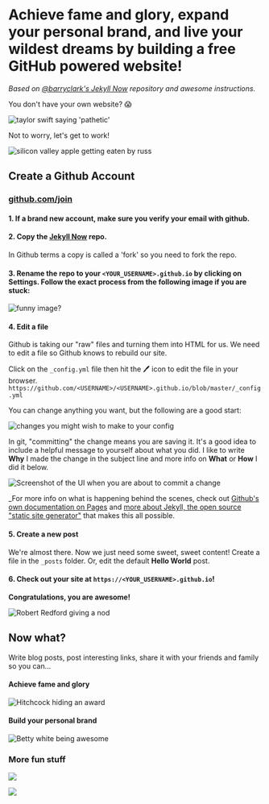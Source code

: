# Achieve fame and glory, expand your personal brand, and live your wildest dreams by building a free GitHub powered website!

_Based on [@barryclark's Jekyll Now](https://github.com/barryclark/jekyll-now) repository and awesome instructions._

You don't have your own website? 😱

![taylor swift saying 'pathetic'](http://cdn4.teen.com/wp-content/uploads/2014/02/week-in-review-taylor-swift-gifs-pretty-little-liars.gif)

Not to worry, let's get to work!

![silicon valley apple getting eaten by russ](http://i.giphy.com/xT0GqrBXjVVBJajQNG.gif)

## Create a Github Account

### [github.com/join](github.com/join)

#### 1. If a brand new account, make sure you verify your email with github.

#### 2. Copy the [Jekyll Now](https://github.com/barryclark/jekyll-now) repo. 

In Github terms a copy is called a 'fork' so you need to fork the repo.

#### 3. Rename the repo to your `<YOUR_USERNAME>.github.io` by clicking on **Settings**. Follow the exact process from the following image if you are stuck:

![funny image?](https://media-mediatemple.netdna-ssl.com/wp-content/uploads/2014/07/step1.gif)

#### 4. Edit a file

Github is taking our "raw" files and turning them into HTML for us. 
We need to edit a file so Github knows to rebuild our site.

Click on the `_config.yml` file then hit the 🖊 icon to edit the file in your browser.
`https://github.com/<USERNAME>/<USERNAME>.github.io/blob/master/_config.yml`

You can change anything you want, but the following are a good start:

![changes you might wish to make to your config](https://cloud.githubusercontent.com/assets/203683/16789111/e2c0595c-4867-11e6-9f93-783e919b22ed.png)

In git, "committing" the change means you are saving it. It's a good idea to include a helpful message to yourself about what you did.
I like to write **Why** I made the change in the subject line and more info on **What** or **How** I did it below.

![Screenshot of the UI when you are about to commit a change](https://cloud.githubusercontent.com/assets/203683/16789146/4acfdde2-4868-11e6-81ac-dbf3db1f6bbb.png)

_For more info on what is happening behind the scenes, check out [Github's own documentation on Pages](https://pages.github.com/) and [more about Jekyll, the open source "static site generator"](https://help.github.com/articles/using-jekyll-as-a-static-site-generator-with-github-pages/) that makes this all possible.

#### 5. Create a new post

We're almost there. Now we just need some sweet, sweet content!
Create a file in the `_posts` folder. Or, edit the default **Hello World** post.

#### 6. Check out your site at `https://<YOUR_USERNAME>.github.io`!

**Congratulations, you are awesome!**

![Robert Redford giving a nod](http://i.giphy.com/o7uJEuKLvY9Og.gif)

## Now what?

Write blog posts, post interesting links, share it with your friends and family so you can...

#### Achieve fame and glory

![Hitchcock hiding an award](http://i.giphy.com/j2mV6rFyM9dHG.gif)

#### Build your personal brand

![Betty white being awesome](https://toniclc.files.wordpress.com/2016/01/2013-09-24-gif9.gif?w=620)

### More fun stuff


![](http://i.giphy.com/l3V0dUu8awcyNJqxO.gif)

![](http://i.giphy.com/3Nt6YdNgp21UI.gif)

